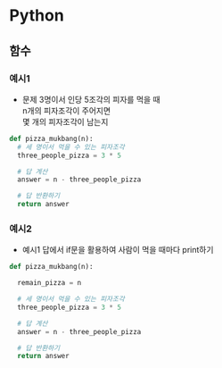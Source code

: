 # Python

## 함수
### 예시1
- 문제
3명이서 인당 5조각의 피자를 먹을 때  
n개의 피자조각이 주어지면  
몇 개의 피자조각이 남는지
```python
def pizza_mukbang(n):
  # 세 명이서 먹을 수 있는 피자조각
  three_people_pizza = 3 * 5

  # 답 계산
  answer = n - three_people_pizza

  # 답 반환하기
  return answer
```

### 예시2
- 예시1 답에서 if문을 활용하여 사람이 먹을 때마다 print하기
```python
def pizza_mukbang(n):

  remain_pizza = n

  # 세 명이서 먹을 수 있는 피자조각
  three_people_pizza = 3 * 5

  # 답 계산
  answer = n - three_people_pizza

  # 답 반환하기
  return answer
```
